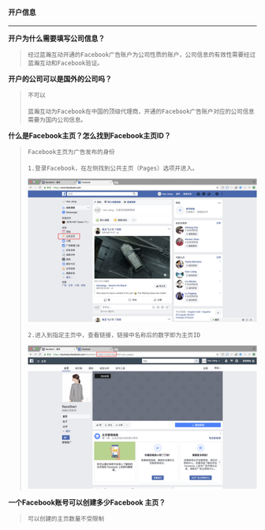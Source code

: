 #### 开户信息

---

**开户为什么需要填写公司信息？**

> ```
> 经过蓝瀚互动开通的Facebook广告账户为公司性质的账户，公司信息的有效性需要经过蓝瀚互动和Facebook验证。
> ```

**开户的公司可以是国外的公司吗？**

> ```
> 不可以
>
> 蓝瀚互动为Facebook在中国的顶级代理商，开通的Facebook广告账户对应的公司信息需要为国内公司信息。
> ```

**什么是Facebook主页？怎么找到Facebook主页ID？**

> ```
> Facebook主页为广告发布的身份
>
> 1.登录Facebook，在左侧找到公共主页（Pages）选项并进入。
> ```
>
> ![](/assets/Page.png)
>
> ```
> 2.进入到指定主页中，查看链接，链接中名称后的数字即为主页ID
> ```
>
> ![](/assets/ID.png)

**一个Facebook账号可以创建多少Facebook 主页？**

> ```
> 可以创建的主页数量不受限制
> ```



